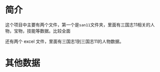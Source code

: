 # 简介

这个项目中主要有两个文件，第一个是`san11`文件夹，里面有三国志11相关的人物，宝物，技能等数据。比较全面

还有两个 excel 文件，里面有三国志1到三国志11的人物数据。

# 其他数据

[人物头像]: https://github.com/renmu123/koei_san_character_img


